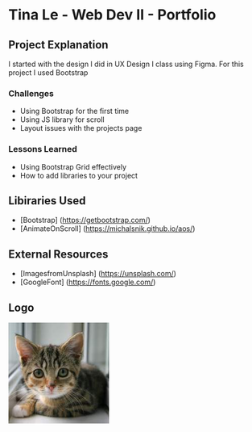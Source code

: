 #  Tina Le - Web Dev II - Portfolio 

## Project Explanation 
I started with the design I did in UX Design I class using Figma. For this project I used Bootstrap 

### Challenges 
- Using Bootstrap for the first time
- Using JS library for scroll
- Layout issues with the projects page 

### Lessons Learned 
- Using Bootstrap Grid effectively
- How to add libraries to your project

## Libiraries Used
- [Bootstrap] (https://getbootstrap.com/)
- [AnimateOnScroll] (https://michalsnik.github.io/aos/)

## External Resources 
- [ImagesfromUnsplash] (https://unsplash.com/)
- [GoogleFont] (https://fonts.google.com/)

## Logo 
![placeholder](images/200.jpg)